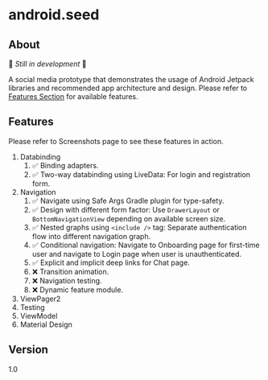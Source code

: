 # android.seed

## About

🚀 *Still in development* 🚀

A social media prototype that demonstrates the usage of Android Jetpack libraries and recommended app architecture and design. Please refer to [Features Section](#features) for available features.

## Features

Please refer to Screenshots page to see these features in action.

1. Databinding
   1. ✅ Binding adapters.
   2. ✅ Two-way databinding using LiveData: For login and registration form.
2. Navigation
   1. ✅ Navigate using Safe Args Gradle plugin for type-safety.
   2. ✅ Design with different form factor: Use `DrawerLayout` or `BottomNavigationView` depending on available screen size.
   3. ✅ Nested graphs using `<include />` tag: Separate authentication flow into different navigation graph.
   4. ✅ Conditional navigation: Navigate to Onboarding page for first-time user and navigate to Login page when user is unauthenticated.
   5. ✅ Explicit and implicit deep links for Chat page.
   6. ❌ Transition animation.
   7. ❌ Navigation testing.
   8. ❌ Dynamic feature module.
3. ViewPager2
4. Testing
5. ViewModel
6. Material Design


## Version

1.0
